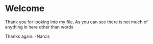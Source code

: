 # Welcome

Thank you for looking into my file,
As you can see there is not much of anything in here other than words

Thanks again.
-Narcis